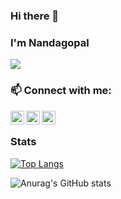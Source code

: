 ### Hi there 👋

### I'm Nandagopal

![](https://komarev.com/ghpvc/?username=RomKart&label=PROFILE+VIEWS)

 
### 📫  Connect with me:

[<img align="left" alt="https://romkart.github.io/" width="22px" src="https://iconmonstr.com/wp-content/g/gd/makefg.php?i=../assets/preview/2012/png/iconmonstr-globe-3.png&r=255&g=67&b=46" />][website]
[<img align="left" alt="Romkart | Twitter" width="22px" src="https://iconmonstr.com/wp-content/g/gd/makefg.php?i=../assets/preview/2012/png/iconmonstr-twitter-1.png&r=54&g=215&b=255" />][twitter]
[<img align="left" alt="Romkart | Instagram" width="22px" src="https://raw.githubusercontent.com/rahuldkjain/github-profile-readme-generator/master/src/images/icons/Social/instagram.svg" />][instagram]
<br />


### Stats
[![Top Langs](https://github-readme-stats.vercel.app/api/top-langs/?username=RomKart&layout=compact&hide_border=enabled&theme=radical)](https://github.com/anuraghazra/github-readme-stats)

![Anurag's GitHub stats](https://github-readme-stats.vercel.app/api?username=RomKart&hide_border=enabled&theme=radical&show_icons=true&align="centre")


[website]: https://romkart.github.io/
[twitter]: https://twitter.com/RomKartDev
[instagram]: https://www.instagram.com/romkart.py/

<!--
- 💬 Ask me about ...
- 😄 Pronouns: ...
- ⚡ Fun fact: ...
-->



